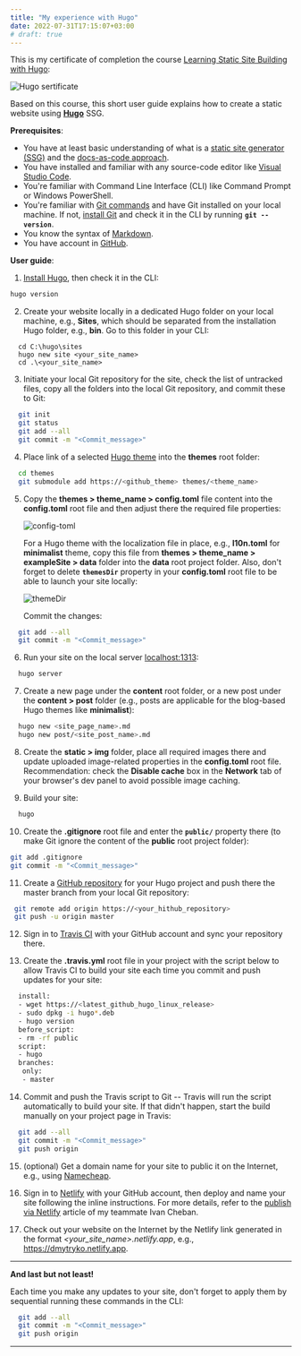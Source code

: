 ```yaml
---
title: "My experience with Hugo"
date: 2022-07-31T17:15:07+03:00
# draft: true
---
```


This is my certificate of completion the course [Learning Static Site Building with Hugo](https://epa.ms/1XSG2):

![Hugo sertificate](/img/certificate.png)

Based on this course, this short user guide explains how to create a static website using [**Hugo**](https://gohugo.io/) SSG.

**Prerequisites**:
- You have at least basic understanding of what is a [static site generator (SSG)](https://www.cloudflare.com/learning/performance/static-site-generator/) and the [docs-as-code approach](https://docsy-site.netlify.app/docs/static-site-generators/docs-as-code/#docs-as-code).
- You have installed and familiar with any source-code editor like [Visual Studio Code](https://code.visualstudio.com).
- You're familiar with Command Line Interface (CLI) like Command Prompt or Windows PowerShell.
- You're familiar with [Git commands](https://docs.github.com/en/get-started/using-git/about-git#basic-git-commands) and have Git installed on your local machine. If not, [install Git](https://git-scm.com/download/win) and check it in the CLI by running **`git --version`**.
- You know the syntax of [Markdown](https://www.markdownguide.org/basic-syntax).
- You have account in [GitHub](https://github.com/).

**User guide**:
1. [Install Hugo](https://gohugo.io/getting-started/installing), then check it in the CLI:

```sh
hugo version
```

2. Create your website locally in a dedicated Hugo folder on your local machine, e.g., **Sites**, which should be separated from the installation Hugo folder, e.g., **bin**. Go to this folder in your CLI:

```   
  cd C:\hugo\sites
  hugo new site <your_site_name>
  cd .\<your_site_name>
```

3. Initiate your local Git repository for the site, check the list of untracked files, copy all the folders into the local Git repository, and commit these to Git:

```sh
  git init
  git status
  git add --all
  git commit -m "<Commit_message>"
```

4. Place link of a selected [Hugo theme](https://themes.gohugo.io) into the **themes** root folder:

```sh
  cd themes
  git submodule add https://<github_theme> themes/<theme_name>
```

5. Copy the **themes > theme_name > config.toml** file content into the **config.toml** root file and then adjust there the required file properties:

    ![config-toml](/img/config-toml.png)

    For a Hugo theme with the localization file in place, e.g., **l10n.toml** for **minimalist** theme, copy this file from **themes > theme_name > exampleSite > data** folder into the **data** root project folder. Also, don't forget to delete **`themesDir`** property in your **config.toml** root file to be able to launch your site locally:
    
    ![themeDir](/img/l10n-themeDir.png)

    Commit the changes:

```sh
  git add --all
  git commit -m "<Commit_message>"
```

6. Run your site on the local server [localhost:1313](http://localhost:1313/):

```sh
  hugo server
```

7. Create a new page under the **content** root folder, or a new post under the **content > post** folder (e.g., posts are applicable for the blog-based Hugo themes like **minimalist**):

```sh
  hugo new <site_page_name>.md
  hugo new post/<site_post_name>.md
```

8. Create the **static > img** folder, place all required images there and update uploaded image-related properties in the **config.toml** root file. Recommendation: check the **Disable cache** box in the **Network** tab of your browser's dev panel to avoid possible image caching.

9. Build your site:

```sh
  hugo
```

10. Create the **.gitignore** root file and enter the **`public/`** property there (to make Git ignore the content of the **public** root project folder):

  ```sh
  git add .gitignore
  git commit -m "<Commit_message>"
  ```

11. Create a [GitHub repository](https://github.com/new/) for your Hugo project and push there the master branch from your local Git repository:

```sh
 git remote add origin https://<your_hithub_repository>
 git push -u origin master 
 ```

12. Sign in to [Travis CI](https://app.travis-ci.com/account/repositories) with your GitHub account and sync your repository there.

13. Create the **.travis.yml** root file in your project with the script below to allow Travis CI to build your site each time you commit and push updates for your site:

```sh
  install:
  - wget https://<latest_github_hugo_linux_release>
  - sudo dpkg -i hugo*.deb
  - hugo version
  before_script:
  - rm -rf public
  script:
  - hugo
  branches:
   only:
   - master
```

14. Commit and push the Travis script to Git -- Travis will run the script automatically to build your site. If that didn't happen, start the build manually on your project page in Travis:

```sh
  git add --all
  git commit -m "<Commit_message>"
  git push origin
```

15. (optional) Get a domain name for your site to public it on the Internet, e.g., using [Namecheap](https://www.namecheap.com/).

16. Sign in to [Netlify](https://app.netlify.com/sites/dmytryko/overview) with your GitHub account, then deploy and name your site following the inline instructions. For more details, refer to the [publish via Netlify](https://docsy-site.netlify.app/docs/static-site-generators/jekyll/#publish-your-site) article of my teammate Ivan Cheban.

17. Check out your website on the Internet by the Netlify link generated in the format _<your_site_name>.netlify.app_, e.g., https://dmytryko.netlify.app.

---
**And last but not least!**

Each time you make any updates to your site, don't forget to apply them by sequential running these commands in the CLI:
```sh
  git add --all
  git commit -m "<Commit_message>"
  git push origin
```
---